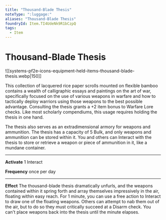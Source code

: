 ```yaml
---
title: "Thousand-Blade Thesis"
noteType: ":luggage:"
aliases: "Thousand-Blade Thesis"
foundryId: Item.TI4UdeNk9R1bCzpQ
tags:
  - Item
---
```


# Thousand-Blade Thesis
![[systems-pf2e-icons-equipment-held-items-thousand-blade-thesis.webp|150]]

This collection of lacquered rice paper scrolls mounted on flexible bamboo contains a wealth of calligraphic essays and paintings on the art of war, specifically focused on the use of various weapons in warfare and how to tactically deploy warriors using those weapons to the best possible advantage. Consulting the thesis grants a +2 item bonus to Warfare Lore checks. Like most scholarly compendiums, this usage requires holding the thesis in one hand.

The thesis also serves as an extradimensional armory for weapons and ammunition. The thesis has a capacity of 5 Bulk, and only weapons and ammunition can be stored within it. You and others can Interact with the thesis to store or retrieve a weapon or piece of ammunition in it, like a mundane container.

* * *

**Activate** 1 Interact

**Frequency** once per day

* * *

**Effect** The thousand-blade thesis dramatically unfurls, and the weapons contained within it spring forth and array themselves impressively in the air, floating within easy reach. For 1 minute, you can use a free action to Interact to draw one of the floating weapons. Others can attempt to nab them out of the air, but to do so they must critically succeed at a Disarm check. You can't place weapons back into the thesis until the minute elapses.
